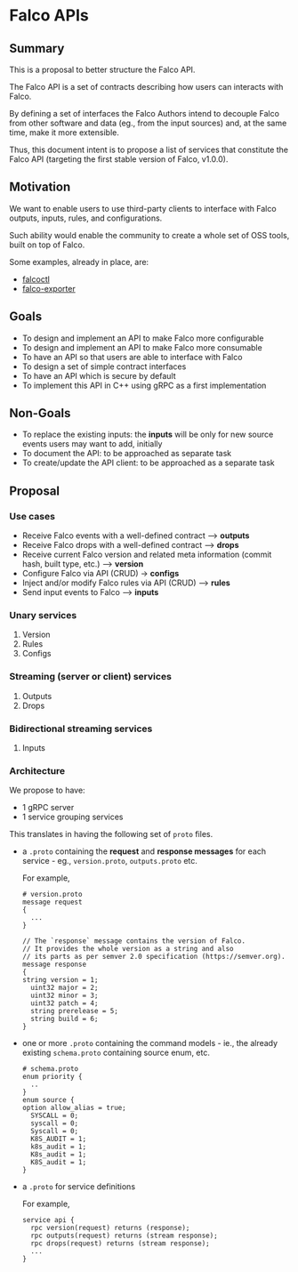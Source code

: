 # Falco APIs

## Summary

This is a proposal to better structure the Falco API.

The Falco API is a set of contracts describing how users can interacts with Falco.

By defining a set of interfaces the Falco Authors intend to decouple Falco from other software and data (eg., from the input sources) and, at the same time, make it more extensible.

Thus, this document intent is to propose a list of services that constitute the Falco API (targeting the first stable version of Falco, v1.0.0).

## Motivation

We want to enable users to use third-party clients to interface with Falco outputs, inputs, rules, and configurations.

Such ability would enable the community to create a whole set of OSS tools, built on top of Falco.

Some examples, already in place, are:

- [falcoctl](https://github.com/falcosecurity/falcoctl)
- [falco-exporter](https://github.com/falcosecurity/falco-exporter)

## Goals

- To design and implement an API to make Falco more configurable
- To design and implement an API to make Falco more consumable
- To have an API so that users are able to interface with Falco
- To design a set of simple contract interfaces
- To have an API which is secure by default
- To implement this API in C++ using gRPC as a first implementation

## Non-Goals

- To replace the existing inputs: the **inputs** will be only for new source events users may want to add, initially
- To document the API: to be approached as separate task
- To create/update the API client: to be approached as a separate task

## Proposal

### Use cases

- Receive Falco events with a well-defined contract --> **outputs**
- Receive Falco drops with a well-defined contract --> **drops**
- Receive current Falco version and related meta information (commit hash, built type, etc.) --> **version**
- Configure Falco via API (CRUD) -> **configs**
- Inject and/or modify Falco rules via API (CRUD) --> **rules**
- Send input events to Falco --> **inputs**

### Unary services

1. Version
2. Rules
3. Configs

### Streaming (server or client) services

1. Outputs
2. Drops

### Bidirectional streaming services

1. Inputs

### Architecture

We propose to have:
- 1 gRPC server
- 1 service grouping services

This translates in having the following set of `proto` files.

- a `.proto` containing the **request** and **response messages** for each service - eg., `version.proto`, `outputs.proto` etc.

    For example,
    ```proto3
    # version.proto
    message request
    {
      ...
    }

    // The `response` message contains the version of Falco.
    // It provides the whole version as a string and also
    // its parts as per semver 2.0 specification (https://semver.org).
    message response
    {
    string version = 1;
      uint32 major = 2;
      uint32 minor = 3;
      uint32 patch = 4;
      string prerelease = 5;
      string build = 6;
    }
    ```

- one or more `.proto` containing the command models - ie., the already existing `schema.proto` containing source enum, etc.

    ```proto3
    # schema.proto
    enum priority {
      ..
    }
    enum source {
    option allow_alias = true;
      SYSCALL = 0;
      syscall = 0;
      Syscall = 0;
      K8S_AUDIT = 1;
      k8s_audit = 1;
      K8s_audit = 1;
      K8S_audit = 1;
    }
    ```

- a `.proto` for service definitions

    For example,
    ```proto3
    service api {
      rpc version(request) returns (response);
      rpc outputs(request) returns (stream response);
      rpc drops(request) returns (stream response);
      ...
    }
    ```
